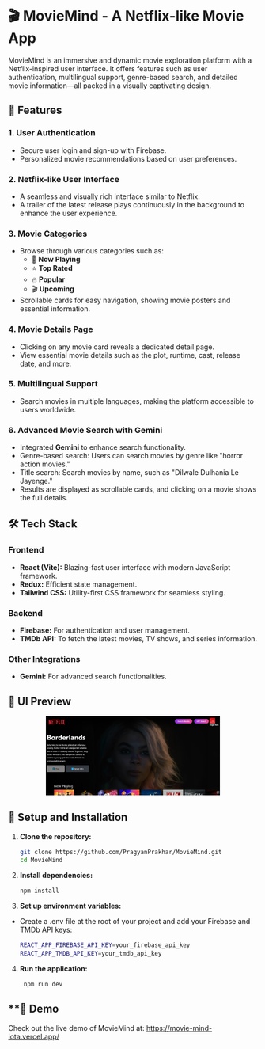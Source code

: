 # 🎬 **MovieMind - A Netflix-like Movie App**

MovieMind is an immersive and dynamic movie exploration platform with a Netflix-inspired user interface. It offers features such as user authentication, multilingual support, genre-based search, and detailed movie information—all packed in a visually captivating design.

## 🚀 **Features**

### 1. **User Authentication**
- Secure user login and sign-up with Firebase.
- Personalized movie recommendations based on user preferences.

### 2. **Netflix-like User Interface**
- A seamless and visually rich interface similar to Netflix.
- A trailer of the latest release plays continuously in the background to enhance the user experience.

### 3. **Movie Categories**
- Browse through various categories such as:
  - 🎥 **Now Playing**
  - ⭐ **Top Rated**
  - 🔥 **Popular**
  - 🎬 **Upcoming**
- Scrollable cards for easy navigation, showing movie posters and essential information.

### 4. **Movie Details Page**
- Clicking on any movie card reveals a dedicated detail page.
- View essential movie details such as the plot, runtime, cast, release date, and more.

### 5. **Multilingual Support**
- Search movies in multiple languages, making the platform accessible to users worldwide.

### 6. **Advanced Movie Search with Gemini**
- Integrated **Gemini** to enhance search functionality.
- Genre-based search: Users can search movies by genre like "horror action movies."
- Title search: Search movies by name, such as "Dilwale Dulhania Le Jayenge."
- Results are displayed as scrollable cards, and clicking on a movie shows the full details.

## 🛠️ **Tech Stack**

### Frontend
- **React (Vite):** Blazing-fast user interface with modern JavaScript framework.
- **Redux:** Efficient state management.
- **Tailwind CSS:** Utility-first CSS framework for seamless styling.

### Backend
- **Firebase:** For authentication and user management.
- **TMDb API:** To fetch the latest movies, TV shows, and series information.

### Other Integrations
- **Gemini:** For advanced search functionalities.

## 🎨 **UI Preview**

<p align="center">
   <img src="preview.jpg" alt="MovieMind UI Preview" width="70%">
</p>

## 🔧 **Setup and Installation**

1. **Clone the repository:**

   ```bash
   git clone https://github.com/PragyanPrakhar/MovieMind.git
   cd MovieMind

2. **Install dependencies:**
    ```bash
    npm install

3. **Set up environment variables:**
-  Create a .env file at the root of your project and add your Firebase and TMDb API keys:

    ```bash
    REACT_APP_FIREBASE_API_KEY=your_firebase_api_key
    REACT_APP_TMDB_API_KEY=your_tmdb_api_key

4. **Run the application:**
   ```bash
    npm run dev

## **🎥 Demo
Check out the live demo of MovieMind at: https://movie-mind-iota.vercel.app/


